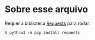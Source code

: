 # Sobre esse arquivo

Requer a biblioteca [Requests](https://requests.readthedocs.io/) para rodar.

```
$ python3 -m pip install requests
```

